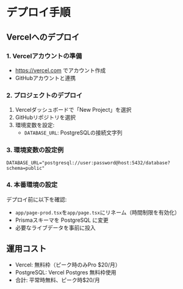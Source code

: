 # デプロイ手順

## Vercelへのデプロイ

### 1. Vercelアカウントの準備
- https://vercel.com でアカウント作成
- GitHubアカウントと連携

### 2. プロジェクトのデプロイ
1. Vercelダッシュボードで「New Project」を選択
2. GitHubリポジトリを選択
3. 環境変数を設定:
   - `DATABASE_URL`: PostgreSQLの接続文字列

### 3. 環境変数の設定例
```
DATABASE_URL="postgresql://user:password@host:5432/database?schema=public"
```

### 4. 本番環境の設定
デプロイ前に以下を確認:
- `app/page-prod.tsx`を`app/page.tsx`にリネーム（時間制限を有効化）
- Prismaスキーマを PostgreSQL に変更
- 必要なライブデータを事前に投入

## 運用コスト
- Vercel: 無料枠（ピーク時のみPro $20/月）
- PostgreSQL: Vercel Postgres 無料枠使用
- 合計: 平常時無料、ピーク時$20/月
